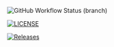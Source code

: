 ![GitHub Workflow Status (branch)](https://img.shields.io/github/actions/workflow/status/fizetta/sem/main.yml?branch=master)

[![LICENSE](https://img.shields.io/github/license/fizetta/sem.svg?style=flat-square)](https://github.com/fizetta/sem/blob/master/LICENSE)

[![Releases](https://img.shields.io/github/release/fizetta/sem/all.svg?style=flat-square)](https://github.com/fizetta/sem/releases)

